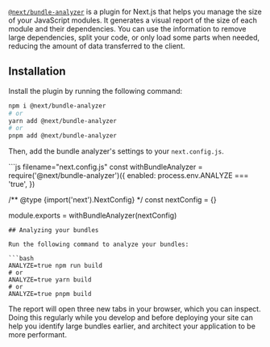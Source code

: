 [`@next/bundle-analyzer`](https://www.npmjs.com/package/@next/bundle-analyzer)
is a plugin for Next.js that helps you manage the size of your
JavaScript modules. It generates a visual report of the size of each
module and their dependencies. You can use the information to remove
large dependencies, split your code, or only load some parts when
needed, reducing the amount of data transferred to the client.

## Installation

Install the plugin by running the following command:

``` bash
npm i @next/bundle-analyzer
# or
yarn add @next/bundle-analyzer
# or
pnpm add @next/bundle-analyzer
```

Then, add the bundle analyzer's settings to your `next.config.js`.

\`\`\`js filename="next.config.js" const withBundleAnalyzer =
require('@next/bundle-analyzer')({ enabled: process.env.ANALYZE ===
'true', })

/\*\* @type {import('next').NextConfig} \*/ const nextConfig = {}

module.exports = withBundleAnalyzer(nextConfig)


    ## Analyzing your bundles

    Run the following command to analyze your bundles:

    ```bash
    ANALYZE=true npm run build
    # or
    ANALYZE=true yarn build
    # or
    ANALYZE=true pnpm build

The report will open three new tabs in your browser, which you can
inspect. Doing this regularly while you develop and before deploying
your site can help you identify large bundles earlier, and architect
your application to be more performant.
